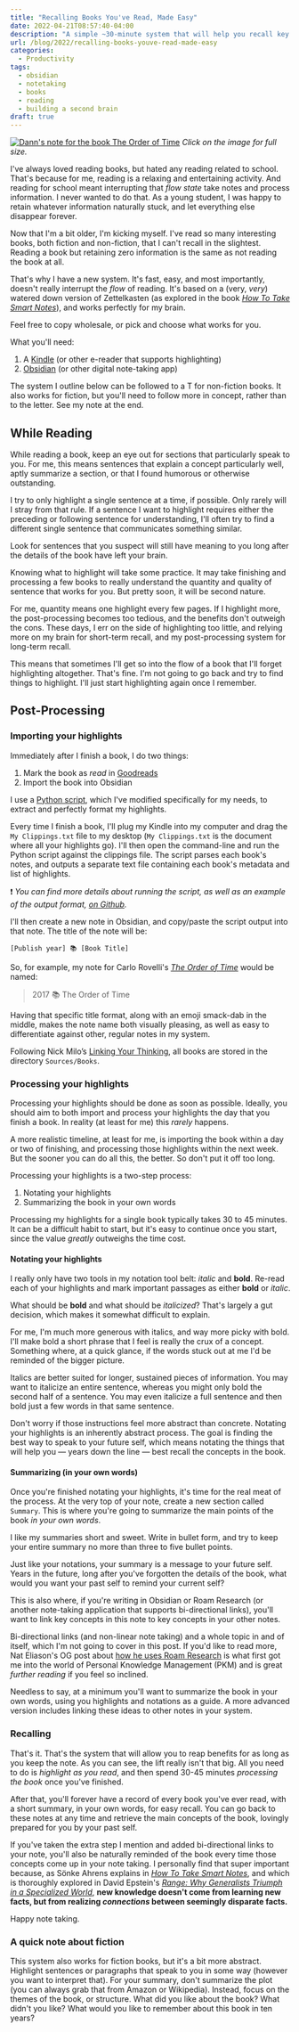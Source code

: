 ```yaml
---
title: "Recalling Books You've Read, Made Easy"
date: 2022-04-21T08:57:40-04:00
description: "A simple ~30-minute system that will help you recall key information from every book you read for life."
url: /blog/2022/recalling-books-youve-read-made-easy
categories:
  - Productivity
tags:
  - obsidian
  - notetaking
  - books
  - reading
  - building a second brain
draft: true
---
```

[![Dann's note for the book The Order of Time](/images/blog/2022/04/the-order-of-time-obsidian-note.png)](/images/blog/2022/04/the-order-of-time-obsidian-note.png)
_Click on the image for full size._


I've always loved reading books, but hated any reading related to school. That's because for me, reading is a relaxing and entertaining activity. And reading for school meant interrupting that *flow state* take notes and process information. I never wanted to do that. As a young student, I was happy to retain whatever information naturally stuck, and let everything else disappear forever.

Now that I'm a bit older, I'm kicking myself. I've read so many interesting books, both fiction and non-fiction, that I can't recall in the slightest. Reading a book but retaining zero information is the same as not reading the book at all.

That's why I have a new system. It's fast, easy, and most importantly, doesn't really interrupt the _flow_ of reading. It's based on a (very, *very*) watered down version of Zettelkasten (as explored in the book *[How To Take Smart Notes](https://amzn.to/3K2AGmU)*), and works perfectly for my brain.

Feel free to copy wholesale, or pick and choose what works for you.

What you'll need:
1. A [Kindle](https://amzn.to/3KZbBL0) (or other e-reader that supports highlighting)
2. [Obsidian](https://obsidian.md/) (or other digital note-taking app)

The system I outline below can be followed to a T for non-fiction books. It also works for fiction, but you'll need to follow more in concept, rather than to the letter. See my note at the end.

## While Reading

While reading a book, keep an eye out for sections that particularly speak to you. For me, this means sentences that explain a concept particularly well, aptly summarize a section, or that I found humorous or otherwise outstanding.

I try to only highlight a single sentence at a time, if possible. Only rarely will I stray from that rule. If a sentence I want to highlight requires either the preceding or following sentence for understanding, I'll often try to find a different single sentence that communicates something similar.

Look for sentences that you suspect will still have meaning to you long after the details of the book have left your brain.

Knowing what to highlight will take some practice. It may take finishing and processing a few books to really understand the quantity and quality of sentence that works for you. But pretty soon, it will be second nature.

For me, quantity means one highlight every few pages. If I highlight more, the post-processing becomes too tedious, and the benefits don't outweigh the cons. These days, I err on the side of highlighting too little, and relying more on my brain for short-term recall, and my post-processing system for long-term recall.

This means that sometimes I'll get so into the flow of a book that I'll forget highlighting altogether. That's fine. I'm not going to go back and try to find things to highlight. I'll just start highlighting again once I remember.

## Post-Processing
### Importing your highlights
Immediately after I finish a book, I do two things:
1. Mark the book as _read_ in [Goodreads](https://www.goodreads.com/user/show/12555066-dann-berg)
2. Import the book into Obsidian

I use a [Python script](https://github.com/dannberg/kindle-clippings-to-obsidian), which I've modified specifically for my needs, to extract and perfectly format my highlights.

Every time I finish a book, I'll plug my Kindle into my computer and drag the `My Clippings.txt` file to my desktop (`My Clippings.txt` is the document where all your highlights go). I'll then open the command-line and run the Python script against the clippings file. The script parses each book's notes, and outputs a separate text file containing each book's metadata and list of highlights.

❗ *You can find more details about running the script, as well as an example of the output format, [on Github](https://github.com/dannberg/kindle-clippings-to-obsidian).*

I'll then create a new note in Obsidian, and copy/paste the script output into that note. The title of the note will be:

`[Publish year] 📚 [Book Title]`

So, for example, my note for Carlo Rovelli's *[The Order of Time](https://amzn.to/3KgoZJL)* would be named:

> 2017 📚 The Order of Time

Having that specific title format, along with an emoji smack-dab in the middle, makes the note name both visually pleasing, as well as easy to differentiate against other, regular notes in my system.

Following Nick Milo’s [Linking Your Thinking](https://www.linkingyourthinking.com/), all books are stored in the directory `Sources/Books`.

### Processing your highlights
Processing your highlights should be done as soon as possible. Ideally, you should aim to both import and process your highlights the day that you finish a book. In reality (at least for me) this *rarely* happens.

A more realistic timeline, at least for me, is importing the book within a day or two of finishing, and processing those highlights within the next week. But the sooner you can do all this, the better. So don't put it off too long.

Processing your highlights is a two-step process:
1. Notating your highlights
2. Summarizing the book in your own words

Processing my highlights for a single book typically takes 30 to 45 minutes. It can be a difficult habit to start, but it's easy to continue once you start, since the value *greatly* outweighs the time cost.

#### Notating your highlights
I really only have two tools in my notation tool belt: *italic* and **bold**. Re-read each of your highlights and mark important passages as either **bold** or *italic*.

What should be **bold** and what should be *italicized*? That's largely a gut decision, which makes it somewhat difficult to explain.

For me, I'm much more generous with italics, and way more picky with bold. I'll make bold a short phrase that I feel is really the crux of a concept. Something where, at a quick glance, if the words stuck out at me I'd be reminded of the bigger picture.

Italics are better suited for longer, sustained pieces of information. You may want to italicize an entire sentence, whereas you might only bold the second half of a sentence. You may even italicize a full sentence and then bold just a few words in that same sentence.

Don't worry if those instructions feel more abstract than concrete. Notating your highlights is an inherently abstract process. The goal is finding the best way to speak to your future self, which means notating the things that will help you — years down the line — best recall the concepts in the book.

#### Summarizing (in your own words)
Once you're finished notating your highlights, it's time for the real meat of the process. At the very top of your note, create a new section called `Summary`. This is where you're going to summarize the main points of the book *in your own words*.

I like my summaries short and sweet. Write in bullet form, and try to keep your entire summary no more than three to five bullet points.

Just like your notations, your summary is a message to your future self. Years in the future, long after you've forgotten the details of the book, what would you want your past self to remind your current self?

This is also where, if you're writing in Obsidian or Roam Research (or another note-taking application that supports bi-directional links), you'll want to link key concepts in this note to key concepts in your other notes.

Bi-directional links (and non-linear note taking) and a whole topic in and of itself, which I'm not going to cover in this post. If you'd like to read more, Nat Eliason's OG post about [how he uses Roam Research](https://www.nateliason.com/blog/roam) is what first got me into the world of Personal Knowledge Management (PKM) and is great *further reading* if you feel so inclined.

Needless to say, at a minimum you'll want to summarize the book in your own words, using you highlights and notations as a guide. A more advanced version includes linking these ideas to other notes in your system.

### Recalling
That's it. That's the system that will allow you to reap benefits for as long as you keep the note. As you can see, the lift really isn't that big. All you need to do is _highlight as you read_, and then spend 30-45 minutes _processing the book_ once you've finished.

After that, you'll forever have a record of every book you've ever read, with a short summary, in your own words, for easy recall. You can go back to these notes at any time and retrieve the main concepts of the book, lovingly prepared for you by your past self.

If you've taken the extra step I mention and added bi-directional links to your note, you'll also be naturally reminded of the book every time those concepts come up in your note taking. I personally find that super important because, as Sönke Ahrens explains in *[How To Take Smart Notes](https://amzn.to/3K2AGmU)*, and which is thoroughly explored in David Epstein's *[Range: Why Generalists Triumph in a Specialized World](https://amzn.to/3L3FDgB)*, **new knowledge doesn't come from learning new facts, but from realizing *connections* between seemingly disparate facts.**

Happy note taking.

### A quick note about fiction
This system also works for fiction books, but it's a bit more abstract. Highlight sentences or paragraphs that speak to you in some way (however you want to interpret that). For your summary, don't summarize the plot (you can always grab that from Amazon or Wikipedia). Instead, focus on the themes of the book, or structure. What did you like about the book? What didn't you like? What would you like to remember about this book in ten years?
